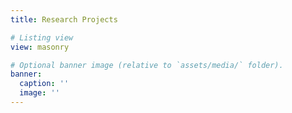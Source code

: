 ```yaml
---
title: Research Projects

# Listing view
view: masonry

# Optional banner image (relative to `assets/media/` folder).
banner:
  caption: ''
  image: ''
---
```

